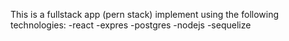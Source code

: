 This is a fullstack app (pern stack) implement using the following technologies:
-react
-expres
-postgres
-nodejs
-sequelize
